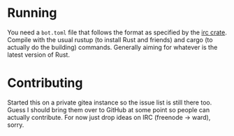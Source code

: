 # Running

You need a `bot.toml` file that follows the format as specified by the [irc
crate](https://github.com/aatxe/irc). Compile with the usual rustup (to install
Rust and friends) and cargo (to actually do the building) commands. Generally
aiming for whatever is the latest version of Rust.

# Contributing

Started this on a private gitea instance so the issue list is still there too.
Guess I should bring them over to GitHub at some point so people can actually
contribute.  For now just drop ideas on IRC (freenode -> ward), sorry.
